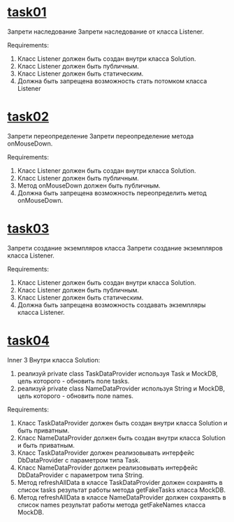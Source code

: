 # [task01](https://github.com/NikitaNasevich/javarush.ru/tree/main/level23/task01)

Запрети наследование
Запрети наследование от класса Listener.


Requirements:
1. Класс Listener должен быть создан внутри класса Solution.
2. Класс Listener должен быть публичным.
3. Класс Listener должен быть статическим.
4. Должна быть запрещена возможность стать потомком класса Listener

# [task02](https://github.com/NikitaNasevich/javarush.ru/tree/main/level23/task02)

Запрети переопределение
Запрети переопределение метода onMouseDown.


Requirements:
1. Класс Listener должен быть создан внутри класса Solution.
2. Класс Listener должен быть публичным.
3. Метод onMouseDown должен быть публичным.
4. Должна быть запрещена возможность переопределить метод onMouseDown.

# [task03](https://github.com/NikitaNasevich/javarush.ru/tree/main/level23/task03)

Запрети создание экземпляров класса
Запрети создание экземпляров класса Listener.


Requirements:
1. Класс Listener должен быть создан внутри класса Solution.
2. Класс Listener должен быть публичным.
3. Класс Listener должен быть статическим.
4. Должна быть запрещена возможность создавать экземпляры класса Listener.

# [task04](https://github.com/NikitaNasevich/javarush.ru/tree/main/level23/task04)

Inner 3
Внутри класса Solution:
1) реализуй private class TaskDataProvider используя Task и MockDB, цель которого - обновить поле tasks.
2) реализуй private class NameDataProvider используя String и MockDB, цель которого - обновить поле names.


Requirements:
1. Класс TaskDataProvider должен быть создан внутри класса Solution и быть приватным.
2. Класс NameDataProvider должен быть создан внутри класса Solution и быть приватным.
3. Класс TaskDataProvider должен реализовывать интерфейс DbDataProvider с параметром типа Task.
4. Класс NameDataProvider должен реализовывать интерфейс DbDataProvider с параметром типа String.
5. Метод refreshAllData в классе TaskDataProvider должен сохранять в список tasks результат работы метода getFakeTasks класса MockDB.
6. Метод refreshAllData в классе NameDataProvider должен сохранять в список names результат работы метода getFakeNames класса MockDB.
